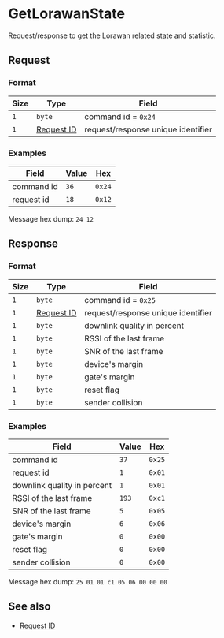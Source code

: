 # GetLorawanState

Request/response to get the Lorawan related state and statistic.


## Request

### Format

| Size  | Type                                 | Field                              |
| ----- | ------------------------------------ | ---------------------------------- |
| `1`   | `byte`                               | command id = `0x24`                |
| `1`   | [Request ID](../types.md#request-id) | request/response unique identifier |

### Examples

| Field      | Value | Hex    |
| ---------- | ----- | ------ |
| command id | `36`  | `0x24` |
| request id | `18`  | `0x12` |

Message hex dump: `24 12`


## Response

### Format

| Size | Type                                 | Field                              |
| ---- | ------------------------------------ | ---------------------------------- |
| `1`  | `byte`                               | command id = `0x25`                |
| `1`  | [Request ID](../types.md#request-id) | request/response unique identifier |
| `1`  | `byte`                               | downlink quality in percent        |
| `1`  | `byte`                               | RSSI of the last frame             |
| `1`  | `byte`                               | SNR of the last frame              |
| `1`  | `byte`                               | device's margin                    |
| `1`  | `byte`                               | gate's margin                      |
| `1`  | `byte`                               | reset flag                         |
| `1`  | `byte`                               | sender collision                   |


### Examples

| Field                              | Value                   | Hex    |
| ---------------------------------- | ----------------------- | ------ |
| command id                         | `37`                    | `0x25` |
| request id                         | `1`                     | `0x01` |
| downlink quality in percent        | `1`                     | `0x01` |
| RSSI of the last frame             | `193`                   | `0xc1` |
| SNR of the last frame              | `5`                     | `0x05` |
| device's margin                    | `6`                     | `0x06` |
| gate's margin                      | `0`                     | `0x00` |
| reset flag                         | `0`                     | `0x00` |
| sender collision                   | `0`                     | `0x00` |

Message hex dump: `25 01 01 c1 05 06 00 00 00`


## See also

* [Request ID](../types.md#request-id)

